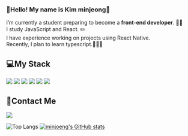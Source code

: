 ### 👋Hello! My name is Kim minjeong👋 
I’m currently a student preparing to become a **front-end developer**. 👩‍🏫<br/>
I study JavaScript and React. ✏️<br/>
I have experience working on projects using React Native. <br/>
Recently, I plan to learn typescript.💪💪💪
<br/>

<h2>💻My Stack</h2>
<div>
  <img src="https://img.shields.io/badge/javascript-F7DF1E?style=flat-square&logo=Javascript&logoColor=white"/>
  <img src="https://img.shields.io/badge/react-61DAFB?style=flat-square&logo=React&logoColor=white"/>
  <img src="https://img.shields.io/badge/HTML-E34F26?style=flat-square&logo=HTML5&logoColor=white"/>
  <img src="https://img.shields.io/badge/CSS-1572B6?style=flat-square&logo=CSS3&logoColor=white"/>
  <img src="https://img.shields.io/badge/styled-components-DB7093?style=flat-square&logo=styled-components&logoColor=red"/>
  <img src="https://img.shields.io/badge/firebase-FFCA28?style=flat-square&logo=Firebase&logoColor=black"/>
</div>


<h2>📲Contact Me</h2>
<a href=""><img src="https://img.shields.io/badge/Github-181717?style=flat-square&logo=Github&logoColor=white"/></a>
<a href="https://mongsira.tistory.com" target="_blank><img src="https://img.shields.io/badge/Tistory-000000?style=flat-square&logo=Tistory&logoColor=white"/></a>

<!--
**minjeong9919/minjeong9919** is a ✨ _special_ ✨ repository because its `README.md` (this file) appears on your GitHub profile.

Here are some ideas to get you started:

- 🔭 I’m currently working on ... 
- 🌱 I’m currently learning ...
- 👯 I’m looking to collaborate on ...
- 🤔 I’m looking for help with ...
- 💬 Ask me about ...
- 📫 How to reach me: ...
- 😄 Pronouns: ...
- ⚡ Fun fact: ...
-->

![Top Langs](https://github-readme-stats.vercel.app/api/top-langs/?username=jaeho13&layout=compact)
[![minjoeng's GitHub stats](https://github-readme-stats.vercel.app/api?username=minjeong9919&count_private=true&show_icons=true)](https://github.com/minjeong9919/github-readme-stats)<br/>

